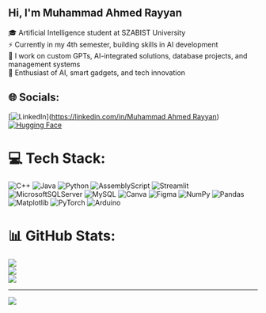 ## Hi, I'm Muhammad Ahmed Rayyan

🎓 Artificial Intelligence student at SZABIST University<br/>
⚡ Currently in my 4th semester, building skills in AI development<br/>
🚀 I work on custom GPTs, AI-integrated solutions, database projects, and management systems<br/>
🔰 Enthusiast of AI, smart gadgets, and tech innovation<br/>

## 🌐 Socials:
[![LinkedIn](https://img.shields.io/badge/LinkedIn-%230077B5.svg?logo=linkedin&logoColor=white)]([https://linkedin.com/in/Muhammad Ahmed Rayyan](www.linkedin.com/in/muhammad-ahmed-rayyan-839b15294/)) 
[![Hugging Face](https://img.shields.io/badge/Hugging%20Face-FFFFFF?style=for-the-badge&logo=huggingface&logoColor=white&labelColor=yellow)](huggingface.co/muhammadahmedrayyan)


# 💻 Tech Stack:
![C++](https://img.shields.io/badge/c++-%2300599C.svg?style=for-the-badge&logo=c%2B%2B&logoColor=white) ![Java](https://img.shields.io/badge/java-%23ED8B00.svg?style=for-the-badge&logo=openjdk&logoColor=white) ![Python](https://img.shields.io/badge/python-3670A0?style=for-the-badge&logo=python&logoColor=ffdd54) ![AssemblyScript](https://img.shields.io/badge/assembly%20script-%23000000.svg?style=for-the-badge&logo=assemblyscript&logoColor=white) ![Streamlit](https://img.shields.io/badge/Streamlit-%23FE4B4B.svg?style=for-the-badge&logo=streamlit&logoColor=white) ![MicrosoftSQLServer](https://img.shields.io/badge/Microsoft%20SQL%20Server-CC2927?style=for-the-badge&logo=microsoft%20sql%20server&logoColor=white) ![MySQL](https://img.shields.io/badge/mysql-4479A1.svg?style=for-the-badge&logo=mysql&logoColor=white) ![Canva](https://img.shields.io/badge/Canva-%2300C4CC.svg?style=for-the-badge&logo=Canva&logoColor=white) ![Figma](https://img.shields.io/badge/figma-%23F24E1E.svg?style=for-the-badge&logo=figma&logoColor=white) ![NumPy](https://img.shields.io/badge/numpy-%23013243.svg?style=for-the-badge&logo=numpy&logoColor=white) ![Pandas](https://img.shields.io/badge/pandas-%23150458.svg?style=for-the-badge&logo=pandas&logoColor=white) ![Matplotlib](https://img.shields.io/badge/Matplotlib-%23ffffff.svg?style=for-the-badge&logo=Matplotlib&logoColor=black) ![PyTorch](https://img.shields.io/badge/PyTorch-%23EE4C2C.svg?style=for-the-badge&logo=PyTorch&logoColor=white) ![Arduino](https://img.shields.io/badge/-Arduino-00979D?style=for-the-badge&logo=Arduino&logoColor=white)
# 📊 GitHub Stats:
![](https://github-readme-stats.vercel.app/api?username=Muhammad-Ahmed-Rayyan&theme=merko&hide_border=false&include_all_commits=false&count_private=false)<br/>
![](https://nirzak-streak-stats.vercel.app/?user=Muhammad-Ahmed-Rayyan&theme=merko&hide_border=false)<br/>
![](https://github-readme-stats.vercel.app/api/top-langs/?username=Muhammad-Ahmed-Rayyan&theme=merko&hide_border=false&include_all_commits=false&count_private=false&layout=compact)

---
[![](https://visitcount.itsvg.in/api?id=Muhammad-Ahmed-Rayyan&icon=0&color=0)](https://visitcount.itsvg.in)

<!-- Proudly created with GPRM ( https://gprm.itsvg.in ) -->
